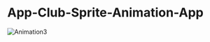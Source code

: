 # App-Club-Sprite-Animation-App

![Animation3](https://user-images.githubusercontent.com/70569799/134132312-8f1d3ab1-d9e2-4c7d-bc22-6a5744d89e1a.gif)
